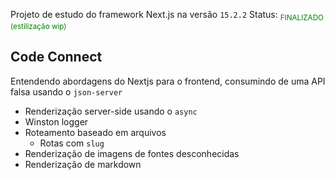 Projeto de estudo do framework Next.js na versão `15.2.2`
Status: <sub style="color:green">FINALIZADO (estilização wip)</sub>

## Code Connect

Entendendo abordagens do Nextjs para o frontend, consumindo de uma API falsa usando o `json-server`

* Renderização server-side usando o `async`
* Winston logger
* Roteamento baseado em arquivos
    * Rotas com `slug`
* Renderização de imagens de fontes desconhecidas
* Renderização de markdown